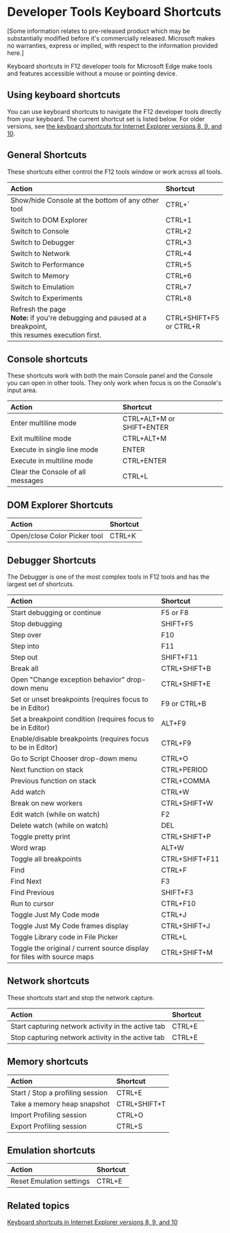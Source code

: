 # Developer Tools Keyboard Shortcuts
[Some information relates to pre-released product which may be substantially modified before it's commercially released. Microsoft makes no warranties, express or implied, with respect to the information provided here.]

Keyboard shortcuts in F12 developer tools for Microsoft Edge make tools and features accessible without a mouse or pointing device.

## Using keyboard shortcuts
You can use keyboard shortcuts to navigate the F12 developer tools directly from your keyboard. The current shortcut set is listed below. For older versions, see [the keyboard shortcuts for Internet Explorer versions 8, 9, and 10](https://msdn.microsoft.com/en-us/library/dd565630(v=vs.85).aspx).

## General Shortcuts
These shortcuts either control the F12 tools window or work across all tools.


Action | Shortcut 
:------------ | :------------- 
Show/hide Console at the bottom of any other tool  | CTRL+**`**
Switch to DOM Explorer | CTRL+1
Switch to Console |  CTRL+2 
Switch to Debugger | CTRL+3 
Switch to Network | CTRL+4 
Switch to Performance | CTRL+5 
Switch to Memory | CTRL+6 
Switch to Emulation | CTRL+7 
Switch to Experiments | CTRL+8 
Refresh the page <br>**Note:** if you're debugging and paused at a breakpoint,<br> this resumes execution first. | CTRL+SHIFT+F5 <br>or CTRL+R

## Console shortcuts
These shortcuts work with both the main Console panel and the Console you can open in other tools. They only work when focus is on the Console's input area.

Action | Shortcut 
:------------ | :------------- 
Enter multiline mode | CTRL+ALT+M or SHIFT+ENTER 
Exit multiline mode | CTRL+ALT+M 
Execute in single line mode | ENTER 
Execute in multiline mode | CTRL+ENTER 
Clear the Console of all messages | CTRL+L 

## DOM Explorer Shortcuts

Action | Shortcut 
:------------ | :------------- 
Open/close Color Picker tool  | CTRL+K

## Debugger Shortcuts
The Debugger is one of the most complex tools in F12 tools and has the largest set of shortcuts.


Action | Shortcut 
:------------ | :------------- 
Start debugging or continue  | F5 or F8
Stop debugging | SHIFT+F5 
Step over | F10 
Step into | F11 
Step out | SHIFT+F11 
Break all | CTRL+SHIFT+B 
Open "Change exception behavior" drop-down menu | CTRL+SHIFT+E 
Set or unset breakpoints (requires focus to be in Editor) | F9 or CTRL+B 
Set a breakpoint condition (requires focus to be in Editor) | ALT+F9 
Enable/disable breakpoints (requires focus to be in Editor) | CTRL+F9 
Go to Script Chooser drop-down menu | CTRL+O 
Next function on stack | CTRL+PERIOD 
Previous function on stack | CTRL+COMMA 
Add watch | CTRL+W 
Break on new workers | CTRL+SHIFT+W 
Edit watch (while on watch) | F2 
Delete watch (while on watch) | DEL 
Toggle pretty print | CTRL+SHIFT+P 
Word wrap | ALT+W 
Toggle all breakpoints | CTRL+SHIFT+F11 
Find | CTRL+F 
Find Next | F3 
Find Previous | SHIFT+F3 
Run to cursor | CTRL+F10 
Toggle Just My Code mode | CTRL+J 
Toggle Just My Code frames display | CTRL+SHIFT+J 
Toggle Library code in File Picker | CTRL+L 
Toggle the original / current source display for files with source maps | CTRL+SHIFT+M 

## Network shortcuts
These shortcuts start and stop the network capture.

Action | Shortcut 
:------------ | :------------- 
Start capturing network activity in the active tab  | CTRL+E
Stop capturing network activity in the active tab | CTRL+E

## Memory shortcuts
Action | Shortcut 
:------------ | :------------- 
Start / Stop a profiling session  | CTRL+E 
Take a memory heap snapshot | CTRL+SHIFT+T 
Import Profiling session | CTRL+O
Export Profiling session | CTRL+S

## Emulation shortcuts
Action | Shortcut 
:------------ | :------------- 
Reset Emulation settings  | CTRL+E 

## Related topics

[Keyboard shortcuts in Internet Explorer versions 8, 9, and 10](https://msdn.microsoft.com/en-us/library/dd565630(v=vs.85).aspx)

